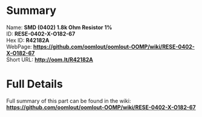 
Summary
=================
  
Name: __SMD (0402) 1.8k Ohm Resistor 1%__    
ID: __RESE-0402-X-O182-67__   
Hex ID: __R42182A__   
WebPage: __https://github.com/oomlout/oomlout-OOMP/wiki/RESE-0402-X-O182-67__   
Short URL: __http://oom.lt/R42182A__   

Full Details
==========================
Full summary of this part can be found in the wiki:   
__https://github.com/oomlout/oomlout-OOMP/wiki/RESE-0402-X-O182-67__    

